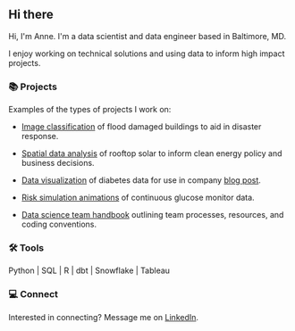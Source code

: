 ## Hi there 

Hi, I'm Anne. I'm a data scientist and data engineer based in Baltimore, MD. 

I enjoy working on technical solutions and using data to inform high impact projects.

### 📚 Projects

Examples of the types of projects I work on:

* [Image classification](https://github.com/aeevered/emergency_response_image_detection) of flood damaged buildings to aid in disaster response.
  
* [Spatial data analysis](https://github.com/aeevered/philadelphia-solar-analysis) of rooftop solar to inform clean energy policy and business decisions.
  
* [Data visualization](https://github.com/aeevered/diabetes-data-visualizations) of diabetes data for use in company [blog post](https://www.tidepool.org/blog/celebrating-10000-donations).

* [Risk simulation animations](https://github.com/aeevered/continuous-glucose-monitor-analysis) of continuous glucose monitor data.
  
* [Data science team handbook](https://github.com/aeevered/data-science-handbook) outlining team processes, resources, and coding conventions.

### 🛠️ Tools

Python | SQL | R | dbt | Snowflake | Tableau

### 💻 Connect
Interested in connecting? Message me on [LinkedIn](https://www.linkedin.com/in/anne-evered/).
